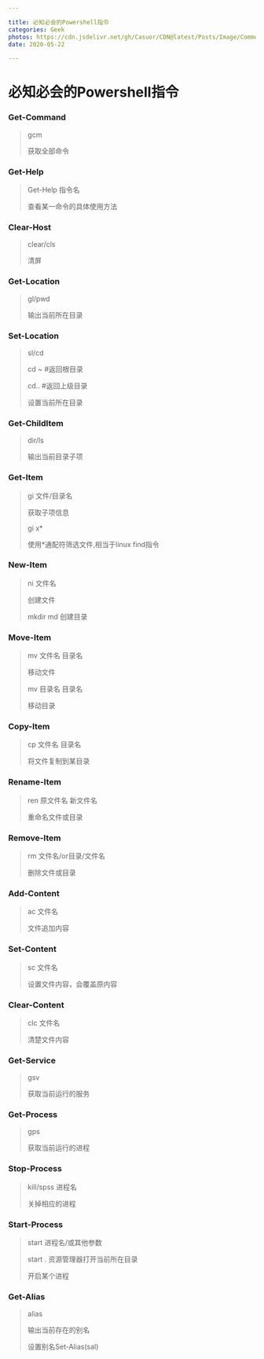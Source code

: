```yaml
---

title: 必知必会的Powershell指令
categories: Geek
photos: https://cdn.jsdelivr.net/gh/Casuor/CDN@latest/Posts/Image/Common/socks.png
date: 2020-05-22

---
```


# 必知必会的Powershell指令
### Get-Command
>gcm  
>
>获取全部命令
### Get-Help  
>Get-Help 指令名
>
>查看某一命令的具体使用方法
### Clear-Host
>clear/cls
>
>清屏
### Get-Location
>gl/pwd
>
>输出当前所在目录
### Set-Location
>sl/cd 
>
>cd ~ #返回根目录
>
>cd.. #返回上级目录
>
>设置当前所在目录
### Get-ChildItem
>dir/ls
>
>输出当前目录子项
### Get-Item
>gi 文件/目录名
>
>获取子项信息
>
>gi x*
>
>使用*通配符筛选文件,相当于linux find指令
### New-Item
>ni 文件名
>
>创建文件
>
>mkdir   md
>创建目录
### Move-Item
>mv 文件名 目录名
>
>移动文件
>
>mv 目录名 目录名
>
>移动目录

### Copy-Item
>cp 文件名 目录名
>
>将文件复制到某目录
### Rename-Item
>ren 原文件名 新文件名
>
>重命名文件或目录
### Remove-Item
>rm 文件名/or目录/文件名
>
>删除文件或目录
>

### Add-Content
>ac 文件名
>
>文件追加内容
### Set-Content
>sc 文件名
>
>设置文件内容，会覆盖原内容
### Clear-Content
>clc 文件名
>
>清楚文件内容
### Get-Service
>gsv
>
>获取当前运行的服务
### Get-Process
>gps
>
>获取当前运行的进程
### Stop-Process
>kill/spss 进程名
>
>关掉相应的进程
### Start-Process 
>start 进程名/或其他参数
>
>start . 资源管理器打开当前所在目录
>
>开启某个进程
### Get-Alias
>alias 
>
>输出当前存在的别名
>
>设置别名Set-Alias(sal)


